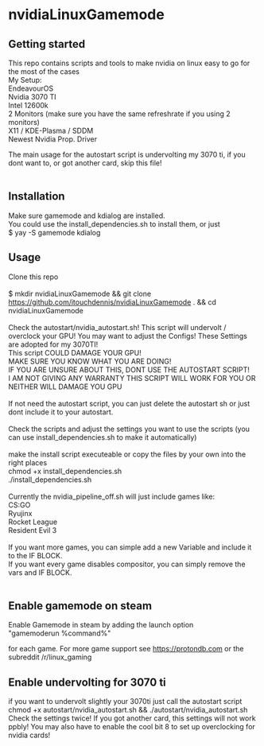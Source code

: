 # nvidiaLinuxGamemode

## Getting started

This repo contains scripts and tools to make nvidia on linux easy to go for the most of the cases<br />
My Setup:<br />
EndeavourOS<br />
Nvidia 3070 TI<br />
Intel 12600k<br />
2 Monitors (make sure you have the same refreshrate if you using 2 monitors)<br />
X11 / KDE-Plasma / SDDM<br />
Newest Nvidia Prop. Driver<br />

The main usage for the autostart script is undervolting my 3070 ti, if you dont want to, or got another card, skip this file!<br />
<br />

## Installation
Make sure gamemode and kdialog are installed.<br />
You could use the install_dependencies.sh to install them, or just<br />
$ yay -S gamemode kdialog<br />

## Usage

Clone this repo<br />
<br />
$ mkdir nvidiaLinuxGamemode && git clone https://github.com/itouchdennis/nvidiaLinuxGamemode . && cd nvidiaLinuxGamemode <br />
<br />
Check the autostart/nvidia_autostart.sh! This script will undervolt / overclock your GPU! You may want to adjust the Configs! These Settings are adopted for my 3070TI!<br />
This script COULD DAMAGE YOUR GPU!<br />
MAKE SURE YOU KNOW WHAT YOU ARE DOING!<br />
IF YOU ARE UNSURE ABOUT THIS, DONT USE THE AUTOSTART SCRIPT!<br />
I AM NOT GIVING ANY WARRANTY THIS SCRIPT WILL WORK FOR YOU OR NEITHER WILL DAMAGE YOU GPU<br />
<br />
If not need the autostart script, you can just delete the autostart sh or just dont include it to your autostart.<br />
<br />
Check the scripts and adjust the settings you want to use the scripts (you can use install_dependencies.sh to make it automatically) <br />
<br />
make the install script executeable or copy the files by your own into the right places<br />
chmod +x install_dependencies.sh<br />
./install_dependencies.sh<br />
<br />
Currently the nvidia_pipeline_off.sh will just include games like:<br />
CS:GO<br />
Ryujinx<br />
Rocket League<br />
Resident Evil 3<br />
<br />
If you want more games, you can simple add a new Variable and include it to the IF BLOCK.<br />
If you want every game disables compositor, you can simply remove the vars and IF BLOCK.<br />
<br />


## Enable gamemode on steam

Enable Gamemode in steam by adding the launch option<br />
"gamemoderun %command%"<br />

for each game.
For more game support see https://protondb.com or the subreddit /r/linux_gaming

## Enable undervolting for 3070 ti

if you want to undervolt slightly your 3070ti just call the autostart script chmod +x autostart/nvidia_autostart.sh && ./autostart/nvidia_autostart.sh
Check the settings twice! If you got another card, this settings will not work ppbly!
You may also have to enable the cool bit 8 to set up overclocking for nvidia cards!
